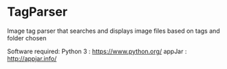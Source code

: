 # TagParser


Image tag parser that searches and displays image files based on tags and folder chosen

Software required:
Python 3 : https://www.python.org/
appJar : http://appjar.info/
